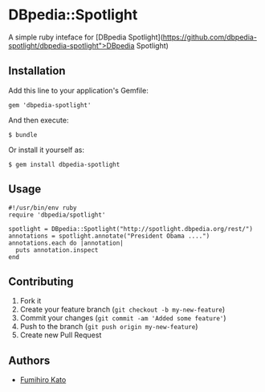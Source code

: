 # DBpedia::Spotlight

A simple ruby inteface for [DBpedia Spotlight](https://github.com/dbpedia-spotlight/dbpedia-spotlight">DBpedia Spotlight)

## Installation

Add this line to your application's Gemfile:

    gem 'dbpedia-spotlight'

And then execute:

    $ bundle

Or install it yourself as:

    $ gem install dbpedia-spotlight

## Usage

    #!/usr/bin/env ruby
    require 'dbpedia/spotlight'

    spotlight = DBpedia::Spotlight("http://spotlight.dbpedia.org/rest/")
    annotations = spotlight.annotate("President Obama ....")
    annotations.each do |annotation|
      puts annotation.inspect
    end

## Contributing

1. Fork it
2. Create your feature branch (`git checkout -b my-new-feature`)
3. Commit your changes (`git commit -am 'Added some feature'`)
4. Push to the branch (`git push origin my-new-feature`)
5. Create new Pull Request

## Authors

* [Fumihiro Kato](https://github.com/fumi)
